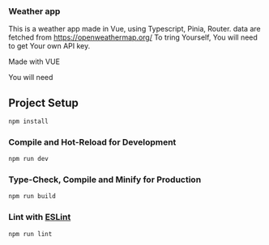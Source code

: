 ### Weather app



This is a weather app made in Vue, using Typescript, Pinia, Router.
data are fetched from https://openweathermap.org/
To tring Yourself, You will need to get Your own API key.

Made with VUE


You will need 


## Project Setup

```sh
npm install
```

### Compile and Hot-Reload for Development

```sh
npm run dev
```

### Type-Check, Compile and Minify for Production

```sh
npm run build
```

### Lint with [ESLint](https://eslint.org/)

```sh
npm run lint
```
